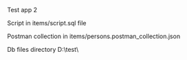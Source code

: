 Test app 2

Script in items/script.sql file

Postman collection in items/persons.postman_collection.json

Db files directory D:\test\
